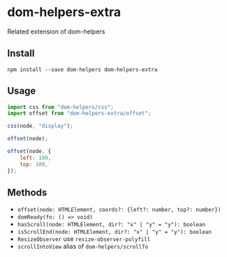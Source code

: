# dom-helpers-extra

Related extension of dom-helpers

## Install

```
npm install --save dom-helpers dom-helpers-extra
```

## Usage

```js
import css from "dom-helpers/css";
import offset from "dom-helpers-extra/offset";

css(node, "display");

offset(node);

offset(node, {
	left: 100,
	top: 100,
});
```

## Methods

-   `offset(node: HTMLElement, coords?: {left?: number, top?: number})`
-   `domReady(fn: () => void)`
-   `hasScroll(node: HTMLElement, dir?: "x" | "y" = "y"): boolean`
-   `isScrollEnd(node: HTMLElement, dir?: "x" | "y" = "y"): boolean`
-   `ResizeObserver` use `resize-observer-polyfill`
-   `scrollIntoView` alias of `dom-helpers/scrollTo`
